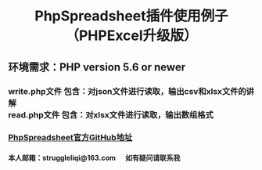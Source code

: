 <h1 style="text-align:center"><strong>PhpSpreadsheet插件使用例子（PHPExcel升级版）</strong></h1>
<h2>环境需求：PHP version 5.6 or newer</h2>
<h3>write.php文件  包含：对json文件进行读取，输出csv和xlsx文件的讲解<br/>
    read.php文件   包含：对xlsx文件进行读取，输出数组格式
</h3>
<h3><a href="https://github.com/PHPOffice/PhpSpreadsheet" target="_blank">
    PhpSpreadsheet官方GitHub地址</a>
</h3>

<h4>本人邮箱：struggleliqi@163.com&nbsp;&nbsp;&nbsp;&nbsp;&nbsp;&nbsp;如有疑问请联系我</h4>